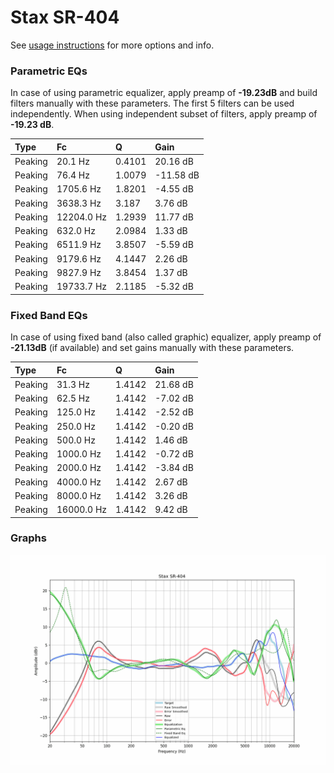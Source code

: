 # Stax SR-404
See [usage instructions](https://github.com/jaakkopasanen/AutoEq#usage) for more options and info.

### Parametric EQs
In case of using parametric equalizer, apply preamp of **-19.23dB** and build filters manually
with these parameters. The first 5 filters can be used independently.
When using independent subset of filters, apply preamp of **-19.23 dB**.

| Type    | Fc         |      Q | Gain      |
|:--------|:-----------|:-------|:----------|
| Peaking | 20.1 Hz    | 0.4101 | 20.16 dB  |
| Peaking | 76.4 Hz    | 1.0079 | -11.58 dB |
| Peaking | 1705.6 Hz  | 1.8201 | -4.55 dB  |
| Peaking | 3638.3 Hz  | 3.187  | 3.76 dB   |
| Peaking | 12204.0 Hz | 1.2939 | 11.77 dB  |
| Peaking | 632.0 Hz   | 2.0984 | 1.33 dB   |
| Peaking | 6511.9 Hz  | 3.8507 | -5.59 dB  |
| Peaking | 9179.6 Hz  | 4.1447 | 2.26 dB   |
| Peaking | 9827.9 Hz  | 3.8454 | 1.37 dB   |
| Peaking | 19733.7 Hz | 2.1185 | -5.32 dB  |

### Fixed Band EQs
In case of using fixed band (also called graphic) equalizer, apply preamp of **-21.13dB**
(if available) and set gains manually with these parameters.

| Type    | Fc         |      Q | Gain     |
|:--------|:-----------|:-------|:---------|
| Peaking | 31.3 Hz    | 1.4142 | 21.68 dB |
| Peaking | 62.5 Hz    | 1.4142 | -7.02 dB |
| Peaking | 125.0 Hz   | 1.4142 | -2.52 dB |
| Peaking | 250.0 Hz   | 1.4142 | -0.20 dB |
| Peaking | 500.0 Hz   | 1.4142 | 1.46 dB  |
| Peaking | 1000.0 Hz  | 1.4142 | -0.72 dB |
| Peaking | 2000.0 Hz  | 1.4142 | -3.84 dB |
| Peaking | 4000.0 Hz  | 1.4142 | 2.67 dB  |
| Peaking | 8000.0 Hz  | 1.4142 | 3.26 dB  |
| Peaking | 16000.0 Hz | 1.4142 | 9.42 dB  |

### Graphs
![](./Stax%20SR-404.png)